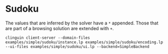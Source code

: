 # Sudoku

The values that are inferred by the solver have a `*` appended.
Those that are part of a browsing solution are extended with `+`.


```shell
clinguin client-server --domain-files examples/simple/sudoku/instance.lp examples/simple/sudoku/encoding.lp --ui-files examples/simple/sudoku/ui.lp --backend=SimpleBackend
```
